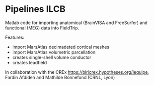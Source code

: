 # Pipelines ILCB
Matlab code for importing anatomical (BrainVISA and FreeSurfer) and functional (MEG) data into FieldTrip.

Features:
  - import MarsAtlas decimadeted cortical meshes
  - import MarsAtlas volumetric parcellation
  - creates single-shell volume conductor
  - creates leadfield 
  
In collaboration with the CREx https://blricrex.hypotheses.org/lequipe, Fardin Afdideh and Mathilde Bonnefond (CRNL, Lyon)

